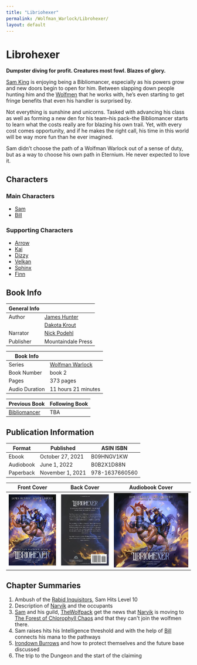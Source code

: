```yaml
---
title: "Libriohexer"
permalink: /Wolfman_Warlock/Librohexer/
layout: default
---
```

# Librohexer

**Dumpster diving for profit. Creatures most fowl. Blazes of glory.**

[Sam King](../../_Characters/WolfmanWarlock/Sam.md) is enjoying being a Bibliomancer, especially as his powers grow and new doors begin to open for him. Between slapping down people hunting him and the [Wolfmen](../../_Characters/WolfmanWarlock/Wolfmen.md) that he works with, he’s even starting to get fringe benefits that even his handler is surprised by.

Not everything is sunshine and unicorns. Tasked with advancing his class as well as forming a new den for his team–his pack–the Bibliomancer starts to learn what the costs really are for blazing his own trail. Yet, with every cost comes opportunity, and if he makes the right call, his time in this world will be way more fun than he ever imagined.

Sam didn’t choose the path of a Wolfman Warlock out of a sense of duty, but as a way to choose his own path in Eternium. He never expected to love it.

## Characters

### Main Characters
- [Sam](../../_Characters/WolfmanWarlock/Sam.md)
- [Bill](../../_Characters/WolfmanWarlock/Bill.md)

### Supporting Characters
- [Arrow](../../_Characters/WolfmanWarlock/Arrow.md)
- [Kai](../../_Characters/WolfmanWarlock/Kai.md)
- [Dizzy](../../_Characters/WolfmanWarlock/Dizzy.md)
- [Velkan](../../_Characters/WolfmanWarlock/Velkan.md)
- [Sphinx](../../_Characters/WolfmanWarlock/Sphinx.md)
- [Finn](../../_Characters/WolfmanWarlock/Finn.md)

## Book Info

| General Info |  |
|---|---|
| Author| [James Hunter](../../_Lexicon/JamesHunter.md) |
|  | [Dakota Krout](../../_Lexicon/DakotaKrout.md) |
| Narrator| [Nick Podehl](../../_Lexicon/NickPodehl.md) |
| Publisher | Mountaindale Press |


| Book Info |  |
|---|---|
| Series | [Wolfman Warlock](WolfmanWarlock.md) |
| Book Number | book 2 |
| Pages | 373 pages |
| Audio Duration| 11 hours 21 minutes |

| Previous Book | Following Book |
|---|---|
| [Bibliomancer](Bibliomancer.md) | TBA |

## Publication Information

| Format | Published | ASIN ISBN |
|---|---|---|
| Ebook | October 27, 2021 | B09HNGV1KW |
| Audiobook | June 1, 2022 | B0B2X1D88N |
| Paperback | November 1, 2021 | 978-1637660560 | 


| Front Cover | Back Cover | Audiobook Cover |
|---|---|---|
| ![libriohexercover](../../images/libriohexercover.jpg) | ![libriohexer_backcover](../../images/libriohexer_backcover.jpg) | ![libriohexer_audiocover](../../images/libriohexer_audiocover.jpg) | 




## Chapter Summaries

1. Ambush of the [Rabid Inquisitors](../../_Characters/WolfmanWarlock/RabidInquisitors.md), Sam Hits Level 10
2. Description of [Narvik](../../_Atlas/Narvik.md) and the occupants 
3. [Sam](../../_Characters/WolfmanWarlock/Sam.md) and his guild, [TheWolfpack](../../_Characters/WolfmanWarlock/TheWolfpack.md) get the news that [Narvik](../../_Atlas/Narvik.md) is moving to [The Forest of Chlorophyll Chaos](../../_Atlas/TheForestofChlorophyllChaos.md) and that they can't join the wolfmen there.
5. Sam raises hits his Intelligence threshold and with the help of [Bill](../../_Characters/WolfmanWarlock/Bill.md) connects his mana to the pathways 
6. [Irondown Burrows](../../_Atlas/IrondownBurrows.md) and how to protect themselves and the future base discussed
7. The trip to the Dungeon and the start of the claiming
